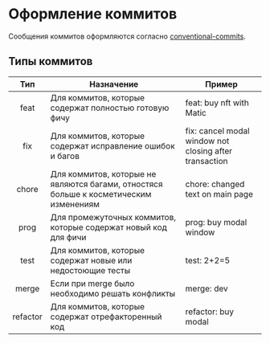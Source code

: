 # Оформление коммитов
Сообщения коммитов оформляются согласно [conventional-commits](https://www.conventionalcommits.org/ru/v1.0.0/).

## Типы коммитов
|   Тип    | Назначение                                                                            | Пример                                                 |
| :------: | ------------------------------------------------------------------------------------- | ------------------------------------------------------ |
|   feat   | Для коммитов, которые содержат полностью готовую фичу                                 | feat: buy nft with Matic                               |
|   fix    | Для коммитов, которые содержат исправление ошибок и багов                             | fix: cancel modal window not closing after transaction |
|  chore   | Для коммитов, которые не являются багами, отностяся больше к косметическим изменениям | chore: changed text on main page                       |
|   prog   | Для промежуточных коммитов, которые содержат новый код для фичи                       | prog: buy modal window                                 |
|   test   | Для коммитов, которые содержат новые или недостоющие тесты                            | test: 2+2=5                                            |
|  merge   | Если при merge было необходимо решать конфликты                                       | merge: dev                                             |
| refactor | Для коммитов, которые содержат отрефакторенный код                                    | refactor: buy modal                                    |
